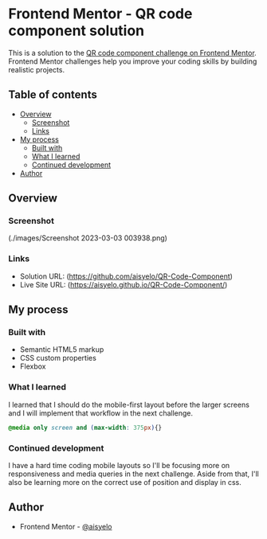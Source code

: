 # Frontend Mentor - QR code component solution

This is a solution to the [QR code component challenge on Frontend Mentor](https://www.frontendmentor.io/challenges/qr-code-component-iux_sIO_H). Frontend Mentor challenges help you improve your coding skills by building realistic projects. 

## Table of contents

- [Overview](#overview)
  - [Screenshot](#screenshot)
  - [Links](#links)
- [My process](#my-process)
  - [Built with](#built-with)
  - [What I learned](#what-i-learned)
  - [Continued development](#continued-development)
- [Author](#author)

## Overview

### Screenshot
(./images/Screenshot 2023-03-03 003938.png)

### Links

- Solution URL: (https://github.com/aisyelo/QR-Code-Component)
- Live Site URL: (https://aisyelo.github.io/QR-Code-Component/)

## My process

### Built with

- Semantic HTML5 markup
- CSS custom properties
- Flexbox

### What I learned

I learned that I should do the mobile-first layout before the larger screens and I will implement that workflow in the next challenge.

```css
@media only screen and (max-width: 375px){}
```

### Continued development

I have a hard time coding mobile layouts so I'll be focusing more on responsiveness and media queries in the next challenge. Aside from that, I'll also be learning more on the correct use of position and display in css.

## Author

- Frontend Mentor - [@aisyelo](https://www.frontendmentor.io/profile/aisyelo)
